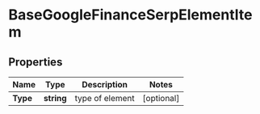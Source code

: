 # BaseGoogleFinanceSerpElementItem


## Properties

| Name | Type | Description | Notes |
|------------ | ------------- | ------------- | -------------|
**Type** | **string** | type of element |[optional]|